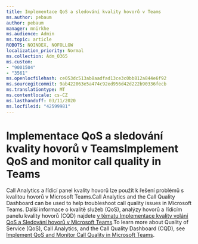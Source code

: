 ```yaml
---
title: Implementace QoS a sledování kvality hovorů v Teams
ms.author: pebaum
author: pebaum
manager: mnirkhe
ms.audience: Admin
ms.topic: article
ROBOTS: NOINDEX, NOFOLLOW
localization_priority: Normal
ms.collection: Adm_O365
ms.custom:
- "9001504"
- "3561"
ms.openlocfilehash: ce053dc513ab8aadfad13ce3c0bb812a844e6f92
ms.sourcegitcommit: 9ab422063e5a474c92ed956d42d222b90336fecb
ms.translationtype: MT
ms.contentlocale: cs-CZ
ms.lasthandoff: 03/11/2020
ms.locfileid: "42599981"
---
```

# <a name="implement-qos-and-monitor-call-quality-in-teams"></a><span data-ttu-id="b290f-102">Implementace QoS a sledování kvality hovorů v Teams</span><span class="sxs-lookup"><span data-stu-id="b290f-102">Implement QoS and monitor call quality in Teams</span></span>

<span data-ttu-id="b290f-103">Call Analytics a řídicí panel kvality hovorů lze použít k řešení problémů s kvalitou hovorů v Microsoft Teams.</span><span class="sxs-lookup"><span data-stu-id="b290f-103">Call Analytics and the Call Quality Dashboard can be used to help troubleshoot call quality issues in Microsoft Teams.</span></span> <span data-ttu-id="b290f-104">Další informace o kvalitě služeb (QoS), analýzy hovorů a řídicím panelu kvality hovorů (CQD) najdete [v tématu Implementace kvality volání QoS a Sledování hovorů v Microsoft Teams](https://docs.microsoft.com/microsoftteams/monitor-call-quality-qos).</span><span class="sxs-lookup"><span data-stu-id="b290f-104">To learn more about Quality of Service (QoS), Call Analytics, and the Call Quality Dashboard (CQD), see [Implement QoS and Monitor Call Quality in Microsoft Teams](https://docs.microsoft.com/microsoftteams/monitor-call-quality-qos).</span></span> 
